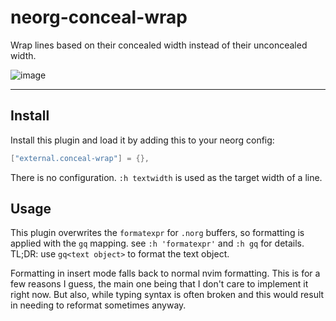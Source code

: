 # neorg-conceal-wrap

Wrap lines based on their concealed width instead of their unconcealed width.

![image](https://github.com/benlubas/neorg-conceal-wrap/assets/56943754/34900a49-7f4b-45e5-ba35-2fbb980c8e88)

---

## Install

Install this plugin and load it by adding this to your neorg config:

```lua
["external.conceal-wrap"] = {},
```

There is no configuration. `:h textwidth` is used as the target width of a line.

## Usage

This plugin overwrites the `formatexpr` for `.norg` buffers, so formatting is applied with the `gq`
mapping. see `:h 'formatexpr'` and `:h gq` for details. TL;DR: use `gq<text object>` to format
the text object.

Formatting in insert mode falls back to normal nvim formatting. This is for a few reasons I guess,
the main one being that I don't care to implement it right now. But also, while typing syntax is
often broken and this would result in needing to reformat sometimes anyway.
